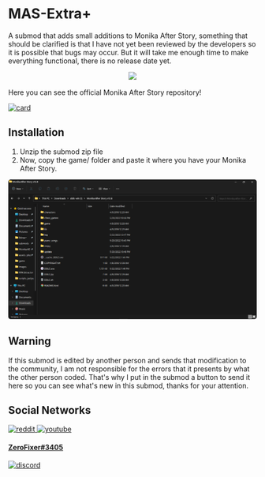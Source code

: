 # MAS-Extra+
A submod that adds small additions to Monika After Story, something that should be clarified is that I have not yet been reviewed by the developers so it is possible that bugs may occur. But it will take me enough time to make everything functional, there is no release date yet.

<p align="center">
  <img src="https://github.com/zer0fixer/resource-repository/blob/main/Images/Moni_chill.png"></p>

Here you can see the official Monika After Story repository!

[![card](https://github-readme-stats.vercel.app/api/pin/?username=Monika-After-Story&repo=MonikaModDev)](https://github.com/Monika-After-Story/MonikaModDev)


## Installation
1) Unzip the submod zip file
2) Now, copy the game/ folder and paste it where you have your Monika After Story.

<p align="center">
  <img src="https://github.com/zer0fixer/resource-repository/blob/main/Images/MAS_screenshot.png"></p>


## Warning

If this submod is edited by another person and sends that modification to the community, I am not responsible for the errors that it presents by what the other person coded. That's why I put in the submod a button to send it here so you can see what's new in this submod, thanks for your attention.


## Social Networks
<a href="https://www.reddit.com/user/UnderstandingAny7135">
<img alt="reddit" src="https://cdn-icons-png.flaticon.com/512/2111/2111459.png" width="100">
<a href="https://www.youtube.com/channel/UCQtm7-quMVVRrgQsCXrNamA">
<img alt="youtube" src="https://cdn.icon-icons.com/icons2/1211/PNG/512/1491579609-yumminkysocialmedia08_83079.png" width="100">
<h4> ZeroFixer#3405 </h4>
<img alt="discord" src="https://icons-for-free.com/download-icon-super+tiny+icons+discord-1324450718427274623_512.png" width="100">
